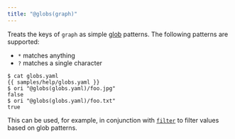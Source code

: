 ```yaml
---
title: "@globs(graph)"
---
```


Treats the keys of `graph` as simple [glob](<https://en.m.wikipedia.org/wiki/Glob_(programming)>) patterns. The following patterns are supported:

- `*` matches anything
- `?` matches a single character

```console
$ cat globs.yaml
{{ samples/help/globs.yaml }}
$ ori "@globs(globs.yaml)/foo.jpg"
false
$ ori "@globs(globs.yaml)/foo.txt"
true
```

This can be used, for example, in conjunction with [`filter`](#filter) to filter values based on glob patterns.
